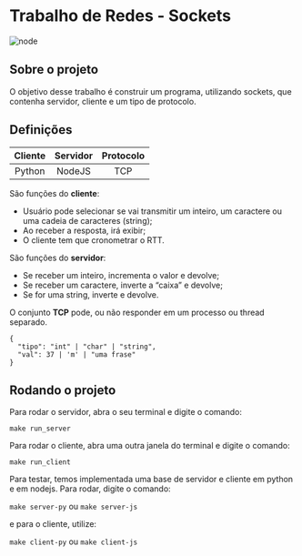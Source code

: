 # Trabalho de Redes - Sockets

![node](https://img.shields.io/badge/node-10.16.2-blue "Node 10.16.2")

## Sobre o projeto

O objetivo desse trabalho é construir um programa, utilizando sockets, que contenha servidor, cliente e um tipo de protocolo. 

## Definições

| Cliente   |  Servidor | Protocolo  |
| :-------: | :-------: | :--------: |
|  Python   |  NodeJS   |    TCP     |


São funções do **cliente**:
- Usuário pode selecionar se vai transmitir um inteiro, um caractere ou uma cadeia de
caracteres (string);
- Ao receber a resposta, irá exibir;
- O cliente tem que cronometrar o RTT.

São funções do **servidor**:
- Se receber um inteiro, incrementa o valor e devolve;
- Se receber um caractere, inverte a “caixa” e devolve;
- Se for uma string, inverte e devolve.

O conjunto **TCP** pode, ou não responder em um processo ou thread separado.

```
{
  "tipo": "int" | "char" | "string", 
  "val": 37 | 'm' | "uma frase"
}
```

## Rodando o projeto

Para rodar o servidor, abra o seu terminal e digite o comando:

```shell
make run_server
```

Para rodar o cliente, abra uma outra janela do terminal e digite o comando:

```shell
make run_client
```

Para testar, temos implementada uma base de servidor e cliente em python e em nodejs. Para rodar, digite o comando:

`make server-py` ou `make server-js`

e para o cliente, utilize:

`make client-py` ou `make client-js`
